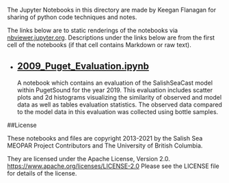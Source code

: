 The Jupyter Notebooks in this directory are made by Keegan Flanagan
for sharing of python code techniques and notes.

The links below are to static renderings of the notebooks via
[nbviewer.jupyter.org](https://nbviewer.jupyter.org/).
Descriptions under the links below are from the first cell of the notebooks
(if that cell contains Markdown or raw text).

* ## [2009_Puget_Evaluation.ipynb](https://nbviewer.jupyter.org/github/SalishSeaCast/analysis-keegan/blob/master/notebooks/Evaluations/Individual_year_evaluations/2009_Puget_Evaluation.ipynb)  
    
    A notebook which contains an evaluation of the SalishSeaCast model within PugetSound for the year 2019. This evaluation includes scatter plots and 2d histograms visualizing the similarity of observed and model data as well as tables evaluation statistics. The observed data compared to the model data in this evaluation was collected using bottle samples.


##License

These notebooks and files are copyright 2013-2021
by the Salish Sea MEOPAR Project Contributors
and The University of British Columbia.

They are licensed under the Apache License, Version 2.0.
https://www.apache.org/licenses/LICENSE-2.0
Please see the LICENSE file for details of the license.
